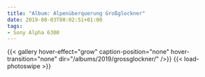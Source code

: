 ```yaml
---
title: "Album: Alpenüberquerung Großglockner"
date: 2019-08-03T08:02:51+01:00
tags:
- Sony Alpha 6300
---
```


{{< gallery hover-effect="grow" caption-position="none" hover-transition="none" dir="/albums/2019/grossglockner/" />}}
{{< load-photoswipe >}}
